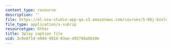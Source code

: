```yaml
---
content_type: resource
description: ''
file: https://ol-ocw-studio-app-qa.s3.amazonaws.com/courses/5-08j-biological-chemistry-ii-spring-2016/3c0e071de04d981803aed95788a6b10e_0mdGZG9DDJY.srt
file_type: application/x-subrip
resourcetype: Other
title: 3play caption file
uid: 3c0e071d-e04d-9818-03ae-d95788a6b10e
---
```

